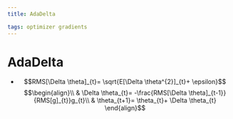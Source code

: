 ```yaml
---
title: AdaDelta

tags: optimizer gradients 
---
```


# AdaDelta
- $$RMS[\Delta \theta]_{t}= \sqrt{E[\Delta \theta^{2}]_{t}+ \epsilon}$$
$$\begin{align}\\
& \Delta \theta_{t}= -\frac{RMS[\Delta \theta]_{t-1}}{RMS[g]_{t}}g_{t}\\
& \theta_{t+1}= \theta_{t}+ \Delta \theta_{t}
\end{align}$$






